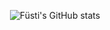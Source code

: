 <div align="center">
  
  ![Füsti's GitHub stats](https://github-readme-stats.vercel.app/api?username=FUst1ke&show_icons=true&theme=transparent)

</div>
